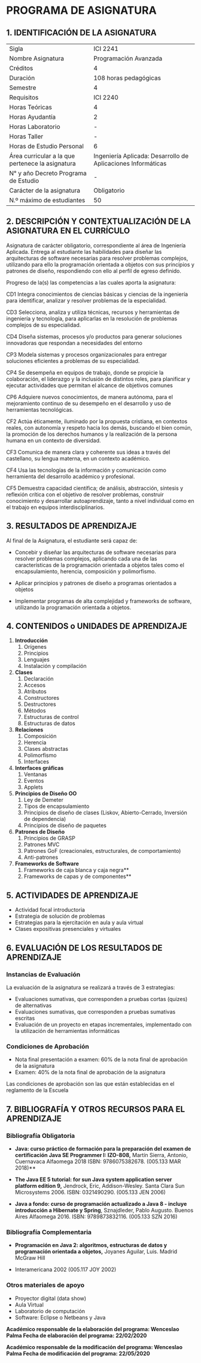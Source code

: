 ﻿
# PROGRAMA DE ASIGNATURA

## 1. IDENTIFICACIÓN DE LA ASIGNATURA

| | |
| - | - |
|Sigla |ICI 2241 |
|Nombre Asignatura |Programación Avanzada |
|Créditos |4 |
|Duración |108 horas pedagógicas |
|Semestre |4 |
|Requisitos |ICI 2240 |
|Horas Teóricas |4 |
|Horas Ayudantía |2 |
|Horas Laboratorio |- |
|Horas Taller |- |
|Horas de Estudio Personal |6 |
|Área curricular a la que pertenece la asignatura |Ingeniería Aplicada: Desarrollo de Aplicaciones Informáticas |
|N° y año Decreto Programa de Estudio |- |
|Carácter de la asignatura |Obligatorio |
|N.º máximo de estudiantes |50 |

## 2. DESCRIPCIÓN  Y  CONTEXTUALIZACIÓN  DE  LA  ASIGNATURA  EN  EL CURRÍCULO

Asignatura  de  carácter  obligatorio,  correspondiente  al  área  de
Ingeniería  Aplicada. Entrega  al  estudiante  las  habilidades  para  diseñar
las  arquitecturas  de  software necesarias  para  resolver  problemas
complejos,  utilizando  para  ello  la  programación orientada a objetos con
sus principios y patrones de diseño, respondiendo con ello al perfil de egreso
definido.

Progreso  de  la(s)  las  competencias  a  las  cuales  aporta  la asignatura:

CD1 Integra conocimientos de ciencias básicas y ciencias de la ingeniería para
identificar, analizar y resolver problemas de la especialidad.

CD3 Selecciona, analiza y utiliza técnicas, recursos y herramientas de
ingeniería y tecnología, para aplicarlas en la resolución de problemas
complejos de su especialidad.

CD4 Diseña sistemas, procesos y/o productos para generar soluciones innovadoras
que respondan a necesidades del entorno

CP3 Modela sistemas y procesos organizacionales para entregar soluciones
eficientes a problemas de su especialidad.

CP4  Se  desempeña  en  equipos  de  trabajo,  donde  se  propicie  la
colaboración,  el liderazgo y la inclusión de distintos roles, para planificar
y ejecutar actividades que permitan el alcance de objetivos comunes

CP6  Adquiere  nuevos  conocimientos,  de  manera  autónoma,  para  el
mejoramiento continuo de su desempeño en el desarrollo y uso de herramientas
tecnológicas.

CF2 Actúa éticamente, iluminado por la propuesta cristiana, en contextos reales,
con autonomía y respeto hacia los demás, buscando el bien común, la promoción de
los derechos humanos y la realización de la persona humana en un contexto de
diversidad.

CF3 Comunica de manera clara y coherente sus ideas a través del castellano,
su lengua materna, en un contexto académico.

CF4  Usa  las  tecnologías  de  la  información  y  comunicación  como
herramienta  del desarrollo académico y profesional.

CF5 Demuestra capacidad científica; de análisis, abstracción, síntesis y
reflexión crítica con  el  objetivo  de  resolver  problemas,  construir
conocimiento  y  desarrollar autoaprendizaje, tanto a nivel individual como en
el trabajo en equipos interdisciplinarios.

## 3. RESULTADOS DE APRENDIZAJE

Al final de la Asignatura, el estudiante será capaz de:

- Concebir y diseñar las arquitecturas de software necesarias para resolver
problemas complejos, aplicando cada una de las características de la
programación orientada a objetos tales como el encapsulamiento, herencia,
composición y polimorfismo.

- Aplicar principios y patrones de diseño a programas orientados a objetos
- Implementar programas de alta complejidad y frameworks de software,
utilizando la programación orientada a objetos.

## 4. CONTENIDOS o UNIDADES DE APRENDIZAJE

1. **Introducción**
    1. Orígenes
    1. Principios
    1. Lenguajes
    1. Instalación y compilación
2. **Clases**
    1. Declaración
    1. Accesos
    1. Atributos
    1. Constructores
    1. Destructores
    1. Métodos
    1. Estructuras de control
    1. Estructuras de datos
3. **Relaciones**
    1. Composición
    1. Herencia
    1. Clases abstractas
    1. Polimorfismo
    1. Interfaces
4. **Interfaces gráficas**
    1. Ventanas
    1. Eventos
    1. Applets
5. **Principios de Diseño OO**
    1. Ley de Demeter
    1. Tipos de encapsulamiento
    1. Principios de diseño de clases (Liskov, Abierto-Cerrado, Inversión de dependencia)
    1. Principios de diseño de paquetes
6. **Patrones de Diseño**
    1. Principios de GRASP
    1. Patrones MVC
    1. Patrones GoF (creacionales, estructurales, de comportamiento)
    1. Anti-patrones
7. **Frameworks de Software**
    1. Frameworks de caja blanca y caja negra**
    1. Frameworks de capas y de componentes**

## 5. ACTIVIDADES DE APRENDIZAJE

- Actividad focal introductoria
- Estrategia de solución de problemas
- Estrategias para la ejercitación en aula y aula virtual
- Clases expositivas presenciales y virtuales

## 6. EVALUACIÓN DE LOS RESULTADOS DE APRENDIZAJE

### Instancias de Evaluación

La evaluación de la asignatura se realizará a través de 3 estrategias:

- Evaluaciones sumativas, que corresponden a pruebas cortas (quizes) de
alternativas
- Evaluaciones sumativas, que corresponden a pruebas sumativas escritas
- Evaluación de un proyecto en etapas incrementales, implementado con la
utilización de herramientas informáticas

### Condiciones de Aprobación

- Nota final presentación a examen: 60% de la nota final de aprobación de la
asignatura
- Examen: 40% de la nota final de aprobación de la asignatura

Las condiciones de aprobación son las que están establecidas en el reglamento
de la Escuela

## 7. BIBLIOGRAFÍA Y OTROS RECURSOS PARA EL APRENDIZAJE

### Bibliografía Obligatoria

- **Java: curso práctico de formación para la preparación del examen de
certificación Java SE Programmer I: IZO-808,**
Martín Sierra, Antonio, Cuernavaca Alfaomega 2018 ISBN: 9786075382678.
(005.133 MAR 2018)**

- **The Java EE 5 tutorial: for sun Java system application server platform
edition 9,** Jendrock, Eric, Addison-Wesley. Santa Clara Sun Microsystems
2006\. ISBN: 0321490290. (005.133 JEN 2006)

- **Java a fondo: curso de programación actualizado a Java 8 - incluye
introducción a Hibernate y Spring**, Sznajdleder, Pablo Augusto. Buenos Aires
Alfaomega 2016. ISBN: 9789873832116. (005.133 SZN 2016)

### Bibliografía Complementaria

- **Programación en Java 2: algoritmos, estructuras de datos y programación
orientada a objetos,** Joyanes Aguilar, Luis. Madrid McGraw Hill

- Interamericana 2002 (005.117 JOY 2002)

### Otros materiales de apoyo

- Proyector digital (data show)
- Aula Virtual
- Laboratorio de computación
- Software: Eclipse o Netbeans y Java

**Académico responsable de la elaboración del programa: Wenceslao Palma Fecha
de elaboración del programa: 22/02/2020**

**Académico responsable de la modificación del programa: Wenceslao Palma Fecha
de modificación del programa: 22/05/2020**
